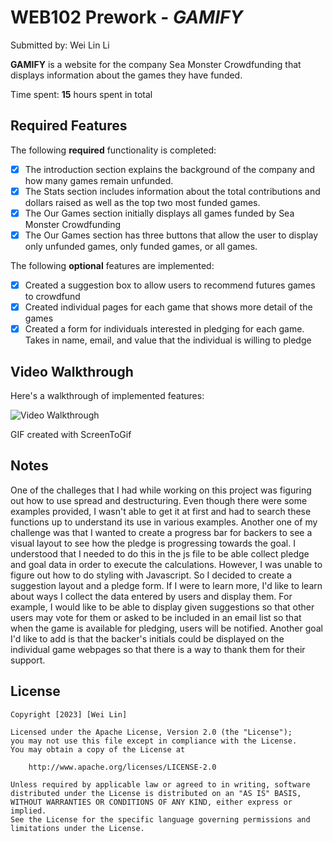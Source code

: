 # WEB102 Prework - *GAMIFY*

Submitted by: Wei Lin Li

**GAMIFY** is a website for the company Sea Monster Crowdfunding that displays information about the games they have funded.

Time spent: **15** hours spent in total

## Required Features

The following **required** functionality is completed:

* [x] The introduction section explains the background of the company and how many games remain unfunded.
* [x] The Stats section includes information about the total contributions and dollars raised as well as the top two most funded games.
* [x] The Our Games section initially displays all games funded by Sea Monster Crowdfunding
* [x] The Our Games section has three buttons that allow the user to display only unfunded games, only funded games, or all games.

The following **optional** features are implemented:
* [x] Created a suggestion box to allow users to recommend futures games to crowdfund
* [x] Created individual pages for each game that shows more detail of the games
* [x] Created a form for individuals interested in pledging for each game. Takes in name, email, and value that the individual is willing to pledge

## Video Walkthrough

Here's a walkthrough of implemented features:

<img src='Animation.gif' title='Wei Lin Li - 102 Pre-Work 2023 Demo' width='' alt='Video Walkthrough' />

<!-- Replace this with whatever GIF tool you used! -->
GIF created with ScreenToGif
<!-- Recommended tools:
[Kap](https://getkap.co/) for macOS
[ScreenToGif](https://www.screentogif.com/) for Windows
[peek](https://github.com/phw/peek) for Linux. -->

## Notes
One of the challeges that I had while working on this project was figuring out how to use spread and destructuring. Even though there were some examples provided, I wasn't able to get it at first and had to search these functions up to understand its use in various examples.
Another one of my challenge was that I wanted to create a progress bar for backers to see a visual layout to see how the pledge is progressing towards the goal. I understood that I needed to do this in the js file to be able collect pledge and goal data in order to execute the calculations. However, I was unable to figure out how to do styling with Javascript. So I decided to create a suggestion layout and a pledge form. If I were to learn more, I'd like to learn about ways I collect the data entered by users and display them. For example, I would like to be able to display given suggestions so that other users may vote for them or asked to be included in an email list so that when the game is available for pledging, users will be notified. Another goal I'd like to add is that the backer's initials could be displayed on the individual game webpages so that there is a way to thank them for their support.

## License

    Copyright [2023] [Wei Lin]

    Licensed under the Apache License, Version 2.0 (the "License");
    you may not use this file except in compliance with the License.
    You may obtain a copy of the License at

        http://www.apache.org/licenses/LICENSE-2.0

    Unless required by applicable law or agreed to in writing, software
    distributed under the License is distributed on an "AS IS" BASIS,
    WITHOUT WARRANTIES OR CONDITIONS OF ANY KIND, either express or implied.
    See the License for the specific language governing permissions and
    limitations under the License.
